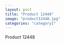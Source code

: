 ```yaml
---
layout: post
title: "Product 12448"
image: "product12448.jpg"
categories: "category1"
---
```

Product 12448

